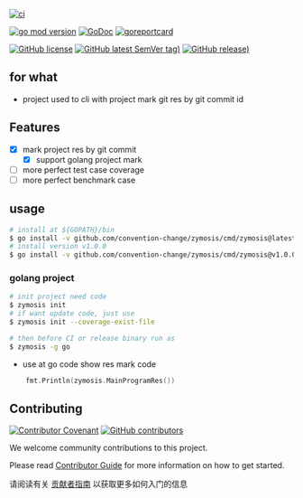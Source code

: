 [![ci](https://github.com/convention-change/zymosis/workflows/ci/badge.svg?branch=main)](https://github.com/convention-change/zymosis/actions/workflows/ci.yml)

[![go mod version](https://img.shields.io/github/go-mod/go-version/convention-change/zymosis?label=go.mod)](https://github.com/convention-change/zymosis)
[![GoDoc](https://godoc.org/github.com/convention-change/zymosis?status.png)](https://godoc.org/github.com/convention-change/zymosis)
[![goreportcard](https://goreportcard.com/badge/github.com/convention-change/zymosis)](https://goreportcard.com/report/github.com/convention-change/zymosis)

[![GitHub license](https://img.shields.io/github/license/convention-change/zymosis)](https://github.com/convention-change/zymosis)
[![GitHub latest SemVer tag)](https://img.shields.io/github/v/tag/convention-change/zymosis)](https://github.com/convention-change/zymosis/tags)
[![GitHub release)](https://img.shields.io/github/v/release/convention-change/zymosis)](https://github.com/convention-change/zymosis/releases)

## for what

- project used to cli with project mark git res by git commit id

## Features

- [x] mark project res by git commit
    - [x] support golang project mark
- [ ] more perfect test case coverage
- [ ] more perfect benchmark case

## usage

```bash
# install at ${GOPATH}/bin
$ go install -v github.com/convention-change/zymosis/cmd/zymosis@latest
# install version v1.0.0
$ go install -v github.com/convention-change/zymosis/cmd/zymosis@v1.0.0
```

### golang project

```bash
# init project need code 
$ zymosis init
# if want update code, just use
$ zymosis init --coverage-exist-file

# then before CI or release binary run as
$ zymosis -g go 
```

- use at go code show res mark code

```go
    fmt.Println(zymosis.MainProgramRes())
```

## Contributing

[![Contributor Covenant](https://img.shields.io/badge/contributor%20covenant-v1.4-ff69b4.svg)](.github/CONTRIBUTING_DOC/CODE_OF_CONDUCT.md)
[![GitHub contributors](https://img.shields.io/github/contributors/convention-change/zymosis)](https://github.com/convention-change/zymosis/graphs/contributors)

We welcome community contributions to this project.

Please read [Contributor Guide](.github/CONTRIBUTING_DOC/CONTRIBUTING.md) for more information on how to get started.

请阅读有关 [贡献者指南](.github/CONTRIBUTING_DOC/zh-CN/CONTRIBUTING.md) 以获取更多如何入门的信息